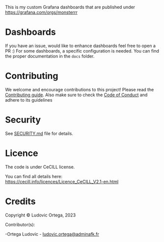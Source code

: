 This is my custom Grafana dashboards that are published under <https://grafana.com/orgs/monsterrr>

# Dashboards

If you have an issue, would like to enhance dashboards feel free to open a PR :)
For some dashboards, a specific configuration is needed. You can find the proper documentation in the `docs` folder.

# Contributing

We welcome and encourage contributions to this project! Please read the [Contributing guide](CONTRIBUTING.md). Also make sure to check the [Code of Conduct](CODE_OF_CONDUCT.md) and adhere to its guidelines

# Security

See [SECURITY.md](SECURITY.md) file for details.

# Licence

The code is under CeCILL license.

You can find all details here: <https://cecill.info/licences/Licence_CeCILL_V2.1-en.html>

# Credits

Copyright © Ludovic Ortega, 2023

Contributor(s):

-Ortega Ludovic - <ludovic.ortega@adminafk.fr>
